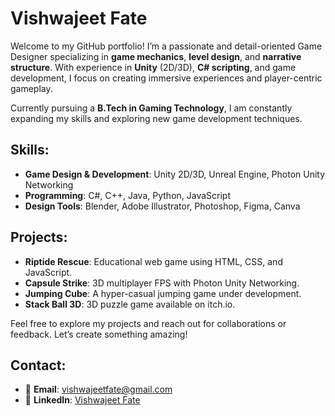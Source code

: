 # Vishwajeet Fate
Welcome to my GitHub portfolio! I’m a passionate and detail-oriented Game Designer specializing in **game mechanics**, **level design**, and **narrative structure**. With experience in **Unity** (2D/3D), **C# scripting**, and game development, I focus on creating immersive experiences and player-centric gameplay. 

Currently pursuing a **B.Tech in Gaming Technology**, I am constantly expanding my skills and exploring new game development techniques. 

## Skills:
- **Game Design & Development**: Unity 2D/3D, Unreal Engine, Photon Unity Networking
- **Programming**: C#, C++, Java, Python, JavaScript
- **Design Tools**: Blender, Adobe Illustrator, Photoshop, Figma, Canva

## Projects:
- **Riptide Rescue**: Educational web game using HTML, CSS, and JavaScript.
- **Capsule Strike**: 3D multiplayer FPS with Photon Unity Networking.
- **Jumping Cube**: A hyper-casual jumping game under development.
- **Stack Ball 3D**: 3D puzzle game available on itch.io.

Feel free to explore my projects and reach out for collaborations or feedback. Let’s create something amazing!

## Contact:
- 📧 **Email**: [vishwajeetfate@gmail.com](mailto:vishwajeetfate@gmail.com)
- 🔗 **LinkedIn**: [Vishwajeet Fate](https://www.linkedin.com)
